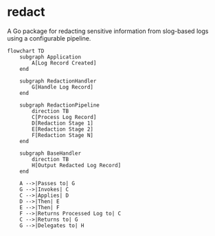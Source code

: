 # redact

A Go package for redacting sensitive information from slog-based logs using a configurable pipeline.

```mermaid
flowchart TD
    subgraph Application
        A[Log Record Created]
    end

    subgraph RedactionHandler
        G[Handle Log Record]
    end

    subgraph RedactionPipeline
        direction TB
        C[Process Log Record]
        D[Redaction Stage 1]
        E[Redaction Stage 2]
        F[Redaction Stage N]
    end

    subgraph BaseHandler
        direction TB
        H[Output Redacted Log Record]
    end

    A -->|Passes to| G
    G -->|Invokes| C
    C -->|Applies| D
    D -->|Then| E
    E -->|Then| F
    F -->|Returns Processed Log to| C
    C -->|Returns to| G
    G -->|Delegates to| H
```
